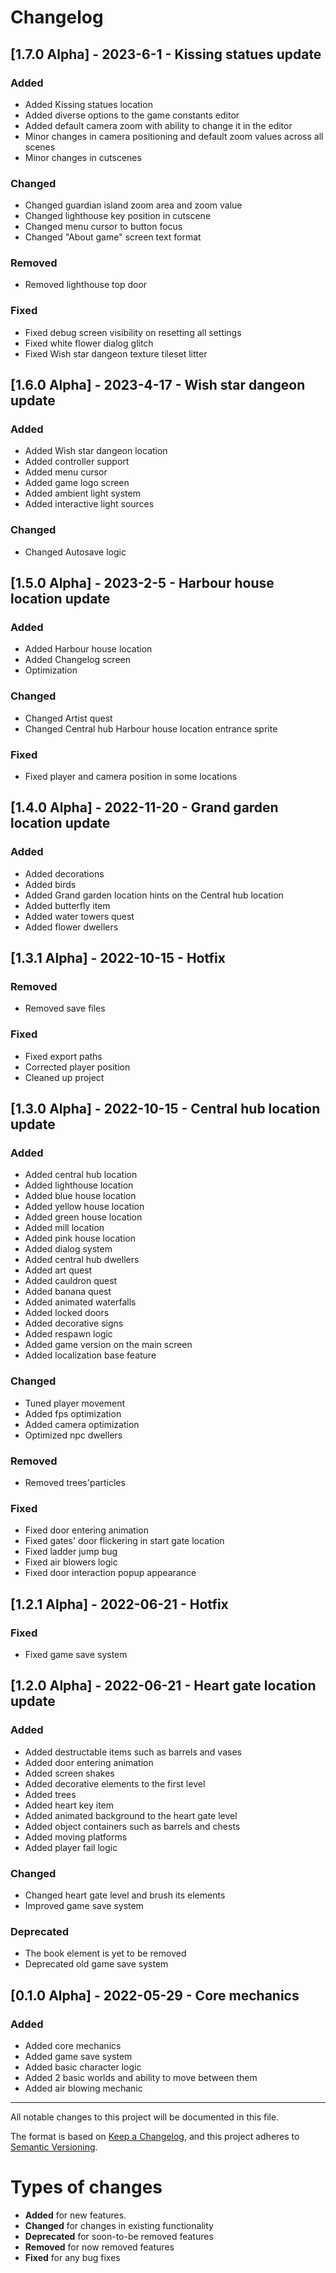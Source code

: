 # Changelog

## [1.7.0 Alpha] - 2023-6-1 - Kissing statues update
### Added
- Added Kissing statues location
- Added diverse options to the game constants editor
- Added default camera zoom with ability to change it in the editor
- Minor changes in camera positioning and default zoom values across all scenes
- Minor changes in cutscenes
### Changed
- Changed guardian island zoom area and zoom value
- Changed lighthouse key position in cutscene
- Changed menu cursor to button focus
- Changed "About game" screen text format
### Removed
- Removed lighthouse top door
### Fixed
- Fixed debug screen visibility on resetting all settings
- Fixed white flower dialog glitch
- Fixed Wish star dangeon texture tileset litter

## [1.6.0 Alpha] - 2023-4-17 - Wish star dangeon update
### Added
- Added Wish star dangeon location
- Added controller support
- Added menu cursor 
- Added game logo screen
- Added ambient light system
- Added interactive light sources
### Changed
- Changed Autosave logic 

## [1.5.0 Alpha] - 2023-2-5 - Harbour house location update
### Added 
- Added Harbour house location 
- Added Changelog screen
- Optimization
### Changed
- Changed Artist quest
- Changed Central hub Harbour house location entrance sprite
### Fixed
- Fixed player and camera position in some locations

## [1.4.0 Alpha] - 2022-11-20 - Grand garden location update
### Added
- Added decorations
- Added birds
- Added Grand garden location hints on the Central hub location
- Added butterfly item
- Added water towers quest
- Added flower dwellers

## [1.3.1 Alpha] - 2022-10-15 - Hotfix
### Removed
- Removed save files
### Fixed
- Fixed export paths
- Corrected player position
- Cleaned up project

## [1.3.0 Alpha] - 2022-10-15 - Central hub location update
### Added
- Added central hub location
- Added lighthouse location
- Added blue house location
- Added yellow house location
- Added green house location
- Added mill location
- Added pink house location
- Added dialog system
- Added central hub dwellers
- Added art quest
- Added cauldron quest
- Added banana quest
- Added animated waterfalls
- Added locked doors
- Added decorative signs
- Added respawn logic
- Added game version on the main screen
- Added localization base feature
### Changed
- Tuned player movement
- Added fps optimization
- Added camera optimization 
- Optimized npc dwellers
### Removed
- Removed trees'particles
### Fixed
- Fixed door entering animation
- Fixed gates' door flickering in start gate location
- Fixed ladder jump bug
- Fixed air blowers logic
- Fixed door interaction popup appearance

## [1.2.1 Alpha] - 2022-06-21 - Hotfix
### Fixed
- Fixed game save system 

## [1.2.0 Alpha] - 2022-06-21 - Heart gate location update
### Added
- Added destructable items such as barrels and vases
- Added door entering animation
- Added screen shakes
- Added decorative elements to the first level
- Added trees
- Added heart key item
- Added animated background to the heart gate level
- Added object containers such as barrels and chests
- Added moving platforms
- Added player fail logic
### Changed
- Changed heart gate level and brush its elements
- Improved game save system
### Deprecated
- The book element is yet to be removed
- Deprecated old game save system

## [0.1.0 Alpha] - 2022-05-29 - Core mechanics
### Added
- Added core mechanics
- Added game save system
- Added basic character logic
- Added 2 basic worlds and ability to move between them
- Added air blowing mechanic

---

All notable changes to this project will be documented in this file.

The format is based on [Keep a Changelog](https://keepachangelog.com/en/1.0.0/),
and this project adheres to [Semantic Versioning](https://semver.org/spec/v2.0.0.html).

# Types of changes

- **Added** for new features.
- **Changed** for changes in existing functionality
- **Deprecated** for soon-to-be removed features
- **Removed** for now removed features
- **Fixed** for any bug fixes
